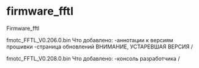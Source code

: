 # firmware_fftl

Firmware_fftl


fmotc_FFTL_V0.206.0.bin
Что добавлено:
-аннотации к версиям прошивки
-страница обновлений
ВНИМАНИЕ, УСТАРЕВШАЯ ВЕРСИЯ /


fmotc_FFTL_V0.208.0.bin
Что добавлено:
-консоль разработчика /



